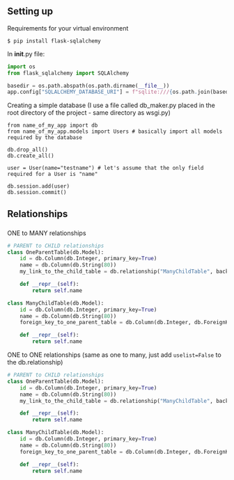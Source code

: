 
## Setting up

Requirements for your virtual environment
```
$ pip install flask-sqlalchemy
```

In __init__.py file:

```python
import os
from flask_sqlalchemy import SQLAlchemy

basedir = os.path.abspath(os.path.dirname(__file__))
app.config["SQLALCHEMY_DATABASE_URI"] = f"sqlite:///{os.path.join(basedir,'my_db.db')}"
```

Creating a simple database
(I use a file called db_maker.py placed in the root directory of the project - same directory as wsgi.py)

```
from name_of_my_app import db
from name_of_my_app.models import Users # basically import all models required by the database 

db.drop_all()
db.create_all()

user = User(name="testname") # let's assume that the only field required for a User is "name"

db.session.add(user)
db.session.commit()
```


## Relationships
### 

ONE to MANY relationships
```python
# PARENT to CHILD relationships
class OneParentTable(db.Model):
    id = db.Column(db.Integer, primary_key=True)
    name = db.Column(db.String(80))
    my_link_to_the_child_table = db.relationship("ManyChildTable", backref="backref_from_parent_table")

    def __repr__(self):
        return self.name

class ManyChildTable(db.Model):
    id = db.Column(db.Integer, primary_key=True)
    name = db.Column(db.String(80))
    foreign_key_to_one_parent_table = db.Column(db.Integer, db.ForeignKey("one_parent_table.id"))

    def __repr__(self):
        return self.name
```

ONE to ONE relationships
(same as one to many, just add ```uselist=False``` to the db.relationship)
```python
# PARENT to CHILD relationships
class OneParentTable(db.Model):
    id = db.Column(db.Integer, primary_key=True)
    name = db.Column(db.String(80))
    my_link_to_the_child_table = db.relationship("ManyChildTable", backref="backref_from_parent_table", uselist=False)

    def __repr__(self):
        return self.name

class ManyChildTable(db.Model):
    id = db.Column(db.Integer, primary_key=True)
    name = db.Column(db.String(80))
    foreign_key_to_one_parent_table = db.Column(db.Integer, db.ForeignKey("one_parent_table.id"))

    def __repr__(self):
        return self.name
```
